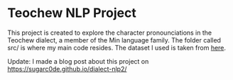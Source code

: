 # Teochew NLP Project 
This project is created to explore the character pronounciations in the Teochew dialect, a member of the Min language family. The folder called src/ is where my main code resides. The dataset I used is taken from [here](https://zenodo.org/record/3534942#.XjecwlNKgWo). 

Update:
I made a blog post about this project on https://sugarc0de.github.io/dialect-nlp2/
